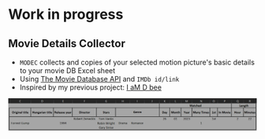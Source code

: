 # Work in progress
## Movie Details Collector
- `MODEC` collects and copies of your selected motion picture's basic details to your movie DB Excel sheet
- Using [The Movie Database API](https://www.themoviedb.org/documentation/api) and `IMDb id/link`
- Inspired by my previous project: [I aM D bee](https://github.com/K4KarolE/I_aM_D_bee)

<img src="docs/guide/target_sheet.png"> 

<!-- 
- Automatically opens the sheet
- If selected: 
    - Movie posters will be listed in a new browser tab
    - Searches for the movie on the selected, non-English movie site

<div align="center">
    <img src="docs/promo/initech.png" </img> 
</div>

<br>
<div align="center">
    <img src="docs/promo/nostromo.png" </img> 
</div>

# Requirements
## Python and Modules
### Install packages\dependencies
```
pip install -r requirements.txt
```
### Separately
### Python 3 - used: 3.11
- https://www.python.org/

### Pyperclip
- https://pypi.org/project/pyperclip/

### Openpyxl
- https://pypi.org/project/openpyxl/

## Others
### Google Chrome
- https://www.google.co.uk/chrome/

### Excel
- Any excel app installed on your system (`MS Excel`, `LibreOffice Calc`)

### Target Excel Sheet
- Recommended: `docs\ Movies_DB.xlsx`

### OS
- `Windows` (tested on 10)
- `Linux` (tested on Mint 21):
    - Window icon will not be displayed
    - Excel sheets will not open automatically
    - The checkbox text placement can be off, solution:
        - Change the font style to `Arial` in `settings_db.json \ skins \ [every skin] \ font_style`  
    - `Pyperclip` module: "On Linux, this module makes use of the xclip or xsel commands, which should come with the os. Otherwise run “sudo apt-get install xclip” or “sudo apt-get install xsel” (Note: xsel does not always seem to work.) Otherwise on Linux, you will need the gtk or PyQt4 modules installed. "

# Guide
## Directors
- For `TV Series`, `TV Mini Series` the `Director` value will not be populated in the Excel sheet
- Most of the time even 1 season is directed by multiple directors

## Posters in new tab
- Opens the movie posters in a new browser tab
- Poster size width estimates: 
    - Small ~ 200px
    - Medium ~ 500px
    - Large ~ 1000px <
<!-- <div align="center">
    <img src="docs/guide/poster.png"</img> 
</div> -->
<!-- 
## Look for native title
- Searches for the movie on the selected, non-English movie site:
    - Uses the title and the release year of the movie
    - Adds it to the end of the selected search link
    - Opens it in a new browser tab

## Quit after run
- Automatically exit after the engine function is executed (data collection and writing, poster in new tab, ..)

## Target sheet path - Mandatory
- Recommended: `docs\Movies_DB.xlsx`
- You are able to add the new location of the sheet (if you relocated it)
- If you are using your own sheet:
    - It should NOT contain pictures (`openpyxl` module removes the pictures from the sheet)
    - No merged cells for the `Directors`, `Stars` values (more than one cell can be used in the same column)

# Tips and Tricks
## How to add a new "Look for native title" option
- Just add your key-value pair in `settings_db.json \ title_search_links` and it will be automatically listed at the next start
- Make sure your link is suitable for concatenation

<div align="center">
    <img src="docs/guide/title_search_link.png"</img> 
</div>

## How to add a new skin
- In the `skins` folder create a new folder with the name of your skin
- Place your version of `BG.png` and `icon.ico` into the folder (`BG.png`: 500x600)
- In the `settings_db.json \ skins` create a new dictionary with the same name of your folder
- In the `settings_db.json \ skins \ your skin` amend the parameters as you wish
- The new skin will be automatically listed at the next start

<div align="center">
    <img src="docs/guide/own_skin.png"</img> 
</div>

## How to test your updated skin without clicking 'Save&Start' again
Scenario: you updated the `BG.png` background picture in an already existing skin
- Change the skin with the `Skins` button for different one and back to the updated one
- Every skin change triggers the `save & update function` (for the skin only)
- Your updated picture should be visible without restarting the program

# Modules used, which are part of Python 3.11
- datetime
- json
- os
- pathlib
- platform
- random
- shutil
- sys
- tkinter
- webbrowser

## Thank you all who worked on the modules listed in this document! -->
